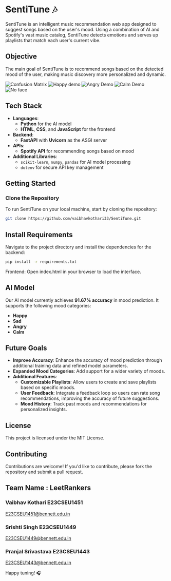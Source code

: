 # SentiTune 🎶

SentiTune is an intelligent music recommendation web app designed to suggest songs based on the user's mood. Using a combination of AI and Spotify's vast music catalog, SentiTune detects emotions and serves up playlists that match each user's current vibe.

## Objective

The main goal of SentiTune is to recommend songs based on the detected mood of the user, making music discovery more personalized and dynamic.

![Confusion Matrix](model/Images/confusionMatrix.png)
![Happy demo](model/Images/happy.png)
![Angry Demo](model/Images/angry.png)
![Calm Demo](model/Images/calm.png)
![No face](model/Images/noface.png)
## Tech Stack

- **Languages**:
  - **Python** for the AI model
  - **HTML**, **CSS**, and **JavaScript** for the frontend
- **Backend**:
  - **FastAPI** with **Uvicorn** as the ASGI server
- **APIs**:
  - **Spotify API** for recommending songs based on mood
- **Additional Libraries**:
  - `scikit-learn`, `numpy`, `pandas` for AI model processing
  - `dotenv` for secure API key management

## Getting Started

### Clone the Repository

To run SentiTune on your local machine, start by cloning the repository:

```bash
git clone https://github.com/vaibhavkothari33/SentiTune.git
```

## Install Requirements

Navigate to the project directory and install the dependencies for the backend:

```bash
pip install -r requirements.txt
```

Frontend: Open index.html in your browser to load the interface.

## AI Model

Our AI model currently achieves **91.67% accuracy** in mood prediction. It supports the following mood categories:

- **Happy**
- **Sad**
- **Angry**
- **Calm**

## Future Goals

- **Improve Accuracy**: Enhance the accuracy of mood prediction through additional training data and refined model parameters.
- **Expanded Mood Categories**: Add support for a wider variety of moods.
- **Additional Features**:
  - **Customizable Playlists**: Allow users to create and save playlists based on specific moods.
  - **User Feedback**: Integrate a feedback loop so users can rate song recommendations, improving the accuracy of future suggestions.
  - **Mood History**: Track past moods and recommendations for personalized insights.

## License

This project is licensed under the MIT License.

## Contributing

Contributions are welcome! If you'd like to contribute, please fork the repository and submit a pull request.

## Team Name : LeetRankers

### Vaibhav Kothari E23CSEU1451

E23CSEU1451@bennett.edu.in

### Srishti Singh E23CSEU1449

E23CSEU1449@bennett.edu.in

### Pranjal Srivastava E23CSEU1443

E23CSEU1443@bennett.edu.in

Happy tuning! 🎧
